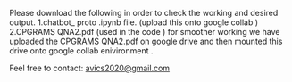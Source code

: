 Please download the following in order to check the working and desired output.
1.chatbot_ proto .ipynb file. (upload this onto google collab )
2.CPGRAMS QNA2.pdf (used in the code )
for smoother working we have uploaded the CPGRAMS QNA2.pdf on google drive and then mounted this drive onto google collab enivironment .

Feel free to contact: avics2020@gmail.com
